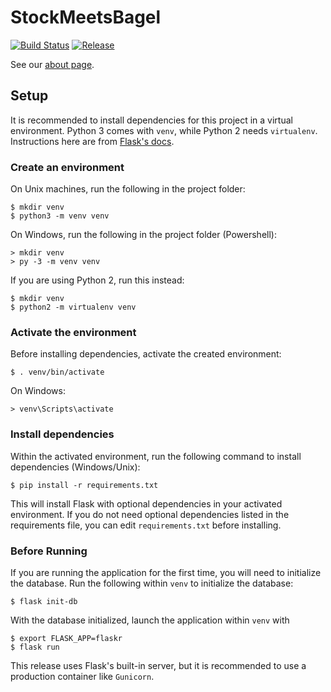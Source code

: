 # StockMeetsBagel

[![Build Status](https://travis-ci.com/cs130-w21/20.svg?branch=master)](https://travis-ci.com/cs130-w21/20)
[![Release](https://img.shields.io/github/v/release/cs130-w21/20?label=release)](https://github.com/cs130-w21/20/releases/latest)

See our [about page](https://github.com/cs130-w21/20/wiki/About-StockMeetsBagel).

## Setup
It is recommended to install dependencies for this project in a virtual environment. Python 3 comes with `venv`, while Python 2 needs `virtualenv`. Instructions here are from [Flask's docs](https://flask.palletsprojects.com/en/1.1.x/installation/#python-version).

### Create an environment
On Unix machines, run the following in the project folder:

```
$ mkdir venv
$ python3 -m venv venv
```

On Windows, run the following in the project folder (Powershell):
```
> mkdir venv
> py -3 -m venv venv
```

If you are using Python 2, run this instead:
```
$ mkdir venv
$ python2 -m virtualenv venv
```

### Activate the environment
Before installing dependencies, activate the created environment:
```
$ . venv/bin/activate
```

On Windows:
```
> venv\Scripts\activate
```

### Install dependencies
Within the activated environment, run the following command to install dependencies (Windows/Unix):
```
$ pip install -r requirements.txt
```

This will install Flask with optional dependencies in your activated environment. If you do not need optional dependencies listed in the requirements file, you can edit `requirements.txt` before installing.

### Before Running
If you are running the application for the first time, you will need to initialize the database. Run the following within `venv` to initialize the database:
```
$ flask init-db
```
With the database initialized, launch the application within `venv` with
```
$ export FLASK_APP=flaskr
$ flask run
```
This release uses Flask's built-in server, but it is recommended to use a production container like `Gunicorn`.
